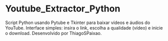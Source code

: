 # Youtube_Extractor_Python
 Script Python usando Pytube e Tkinter para baixar vídeos e áudios do YouTube. Interface simples: insira o link, escolha a qualidade (vídeo) e inicie o download. Desenvolvido por ThiagoSPaixao. 
